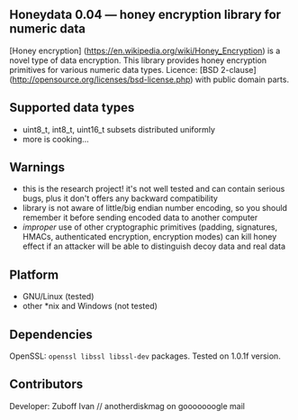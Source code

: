 ## Honeydata 0.04 — honey encryption library for numeric data
[Honey encryption] (https://en.wikipedia.org/wiki/Honey_Encryption) is a novel type of data encryption. This library provides honey encryption primitives for various numeric data types. Licence: [BSD 2-clause] (http://opensource.org/licenses/bsd-license.php) with public domain parts.

## Supported data types
* uint8_t, int8_t, uint16_t subsets distributed uniformly
* more is cooking...

## Warnings
* this is the research project! it's not well tested and can contain serious bugs, plus it don't offers any backward compatibility
* library is not aware of little/big endian number encoding, so you should remember it before sending encoded data to another computer
* *improper* use of other cryptographic primitives (padding, signatures, HMACs, authenticated encryption, encryption modes) can kill honey effect if an attacker will be able to distinguish decoy data and real data

## Platform
* GNU/Linux (tested)
* other *nix and Windows (not tested)

## Dependencies
OpenSSL: `openssl libssl libssl-dev` packages. Tested on 1.0.1f version.

## Contributors
Developer: Zuboff Ivan // anotherdiskmag on gooooooogle mail
